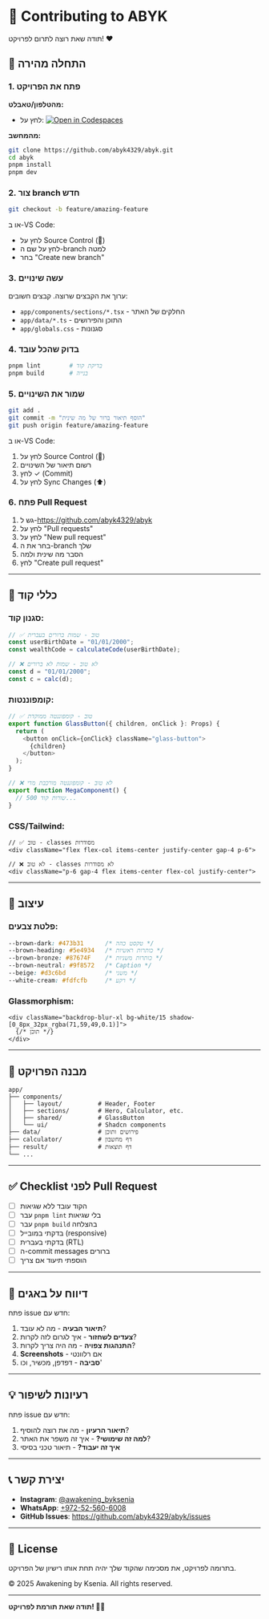 # 🤝 Contributing to ABYK

תודה שאת רוצה לתרום לפרויקט! ❤️

## 🚀 התחלה מהירה

### 1. פתח את הפרויקט

**מהטלפון/טאבלט:**
- לחץ על: [![Open in Codespaces](https://github.com/codespaces/badge.svg)](https://codespaces.new/abyk4329/abyk)

**מהמחשב:**
```bash
git clone https://github.com/abyk4329/abyk.git
cd abyk
pnpm install
pnpm dev
```

### 2. צור branch חדש

```bash
git checkout -b feature/amazing-feature
```

או ב-VS Code:
- לחץ על Source Control (🔄)
- לחץ על שם ה-branch למטה
- בחר "Create new branch"

### 3. עשה שינויים

ערוך את הקבצים שרוצה. קבצים חשובים:
- `app/components/sections/*.tsx` - החלקים של האתר
- `app/data/*.ts` - התוכן והפירושים
- `app/globals.css` - סגנונות

### 4. בדוק שהכל עובד

```bash
pnpm lint        # בדיקת קוד
pnpm build       # בנייה
```

### 5. שמור את השינויים

```bash
git add .
git commit -m "הוסף תיאור ברור של מה שינית"
git push origin feature/amazing-feature
```

או ב-VS Code:
1. לחץ על Source Control (🔄)
2. רשום תיאור של השינויים
3. לחץ ✓ (Commit)
4. לחץ על Sync Changes (⬆️)

### 6. פתח Pull Request

1. גש ל-https://github.com/abyk4329/abyk
2. לחץ על "Pull requests"
3. לחץ על "New pull request"
4. בחר את ה-branch שלך
5. הסבר מה שינית ולמה
6. לחץ "Create pull request"

---

## 📝 כללי קוד

### סגנון קוד:
```typescript
// ✅ טוב - שמות ברורים בעברית
const userBirthDate = "01/01/2000";
const wealthCode = calculateCode(userBirthDate);

// ❌ לא טוב - שמות לא ברורים
const d = "01/01/2000";
const c = calc(d);
```

### קומפוננטות:
```typescript
// ✅ טוב - קומפוננטה ממוקדת
export function GlassButton({ children, onClick }: Props) {
  return (
    <button onClick={onClick} className="glass-button">
      {children}
    </button>
  );
}

// ❌ לא טוב - קומפוננטה מורכבת מדי
export function MegaComponent() {
  // 500 שורות קוד...
}
```

### CSS/Tailwind:
```tsx
// ✅ טוב - classes מסודרות
<div className="flex flex-col items-center justify-center gap-4 p-6">

// ❌ לא טוב - classes לא מסודרות
<div className="p-6 gap-4 flex items-center flex-col justify-center">
```

---

## 🎨 עיצוב

### פלטת צבעים:
```css
--brown-dark: #473b31      /* טקסט כהה */
--brown-heading: #5e4934   /* כותרות ראשיות */
--brown-bronze: #87674F    /* כותרות משניות */
--brown-neutral: #9f8572   /* Caption */
--beige: #d3c6bd           /* משני */
--white-cream: #fdfcfb     /* רקע */
```

### Glassmorphism:
```tsx
<div className="backdrop-blur-xl bg-white/15 shadow-[0_8px_32px_rgba(71,59,49,0.1)]">
  {/* תוכן */}
</div>
```

---

## 📁 מבנה הפרויקט

```
app/
├── components/
│   ├── layout/          # Header, Footer
│   ├── sections/        # Hero, Calculator, etc.
│   ├── shared/          # GlassButton
│   └── ui/              # Shadcn components
├── data/                # פירושים ותוכן
├── calculator/          # דף מחשבון
├── result/              # דף תוצאות
└── ...
```

---

## ✅ Checklist לפני Pull Request

- [ ] הקוד עובד ללא שגיאות
- [ ] עבר `pnpm lint` בלי שגיאות
- [ ] עבר `pnpm build` בהצלחה
- [ ] בדקתי במובייל (responsive)
- [ ] בדקתי בעברית (RTL)
- [ ] ה-commit messages ברורים
- [ ] הוספתי תיעוד אם צריך

---

## 🐛 דיווח על באגים

פתח issue חדש עם:
1. **תיאור הבעיה** - מה לא עובד?
2. **צעדים לשחזור** - איך לגרום לזה לקרות?
3. **התנהגות צפויה** - מה היה צריך לקרות?
4. **Screenshots** - אם רלוונטי
5. **סביבה** - דפדפן, מכשיר, וכו'

---

## 💡 רעיונות לשיפור

פתח issue חדש עם:
1. **תיאור הרעיון** - מה את רוצה להוסיף?
2. **למה זה שימושי?** - איך זה משפר את האתר?
3. **איך זה יעבוד?** - תיאור טכני בסיסי

---

## 📞 יצירת קשר

- **Instagram**: [@awakening_byksenia](https://instagram.com/awakening_byksenia)
- **WhatsApp**: [+972-52-560-6008](https://wa.me/972525606008)
- **GitHub Issues**: https://github.com/abyk4329/abyk/issues

---

## 📄 License

בתרומה לפרויקט, את מסכימה שהקוד שלך יהיה תחת אותו רישיון של הפרויקט.

© 2025 Awakening by Ksenia. All rights reserved.

---

**תודה שאת תורמת לפרויקט! 🙏💜**
